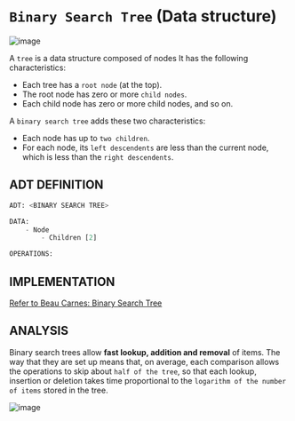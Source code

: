 # `Binary Search Tree` (Data structure)

![image](https://user-images.githubusercontent.com/14041622/48757842-0920c100-ecd9-11e8-9b16-04f69013eb97.png)


A `tree` is a data structure composed of nodes It has the following characteristics:
- Each tree has a `root node` (at the top).
- The root node has zero or more `child nodes`.
- Each child node has zero or more child nodes, and so on.

A `binary search tree` adds these two characteristics:
- Each node has up to `two children`.
- For each node, its `left descendents` are less than the current node, which is less than the `right descendents`.

## ADT DEFINITION

```py
ADT: <BINARY SEARCH TREE>

DATA:
    - Node
        - Children [2]

OPERATIONS:


```

## IMPLEMENTATION

[Refer to Beau Carnes: Binary Search Tree](https://codepen.io/beaucarnes/pen/ryKvEQ?editors=0011)

## ANALYSIS

Binary search trees allow **fast lookup, addition and removal** of items. 
The way that they are set up means that, on average, each comparison allows the operations to skip about `half of the tree`, 
so that each lookup, insertion or deletion takes time proportional to the `logarithm of the number of items` stored in the tree.

![image](https://user-images.githubusercontent.com/14041622/48757904-35d4d880-ecd9-11e8-8ef0-bdd2760f41e2.png)
